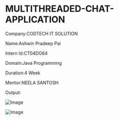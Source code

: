 # MULTITHREADED-CHAT-APPLICATION
Company:CODTECH IT SOLUTION

Name:Ashwin Pradeep Pai

Intern Id:CT04DG64

Domain:Java Programming

Duration:4 Week

Mentor:NEELA SANTOSH

Output:


![Image](https://github.com/user-attachments/assets/f9aa09fb-37f0-4a20-8c9a-7f10b634d95d)



![Image](https://github.com/user-attachments/assets/d2d284fb-ec5a-448f-a78d-0f8b5630e381)
